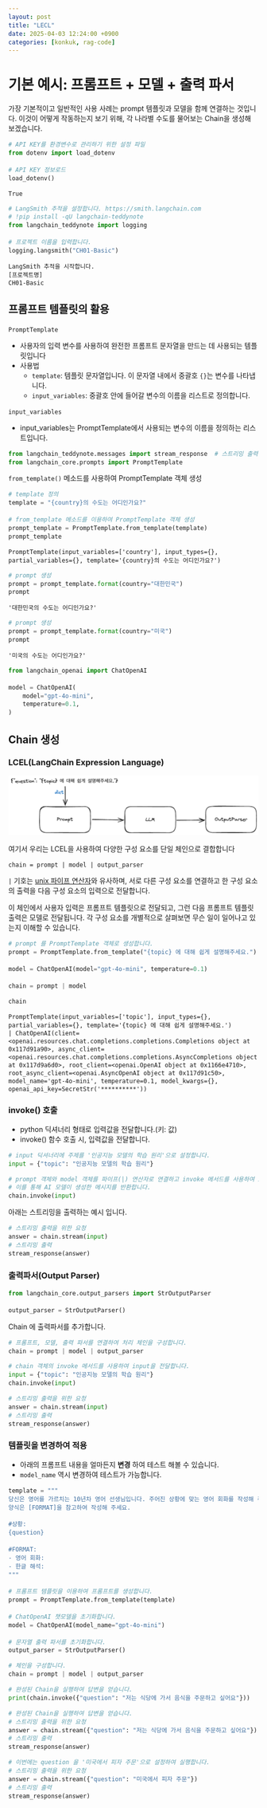 ```yaml
---
layout: post
title: "LECL"
date: 2025-04-03 12:24:00 +0900
categories: [konkuk, rag-code]
---
```


# 기본 예시: 프롬프트 + 모델 + 출력 파서

가장 기본적이고 일반적인 사용 사례는 prompt 템플릿과 모델을 함께 연결하는 것입니다. 이것이 어떻게 작동하는지 보기 위해, 각 나라별 수도를 물어보는 Chain을 생성해 보겠습니다.



```python
# API KEY를 환경변수로 관리하기 위한 설정 파일
from dotenv import load_dotenv

# API KEY 정보로드
load_dotenv()
```




    True




```python
# LangSmith 추적을 설정합니다. https://smith.langchain.com
# !pip install -qU langchain-teddynote
from langchain_teddynote import logging

# 프로젝트 이름을 입력합니다.
logging.langsmith("CH01-Basic")
```

    LangSmith 추적을 시작합니다.
    [프로젝트명]
    CH01-Basic


## 프롬프트 템플릿의 활용

`PromptTemplate`

- 사용자의 입력 변수를 사용하여 완전한 프롬프트 문자열을 만드는 데 사용되는 템플릿입니다
- 사용법
  - `template`: 템플릿 문자열입니다. 이 문자열 내에서 중괄호 `{}`는 변수를 나타냅니다.
  - `input_variables`: 중괄호 안에 들어갈 변수의 이름을 리스트로 정의합니다.

`input_variables`

- input_variables는 PromptTemplate에서 사용되는 변수의 이름을 정의하는 리스트입니다.


```python
from langchain_teddynote.messages import stream_response  # 스트리밍 출력
from langchain_core.prompts import PromptTemplate
```

`from_template()` 메소드를 사용하여 PromptTemplate 객체 생성



```python
# template 정의
template = "{country}의 수도는 어디인가요?"

# from_template 메소드를 이용하여 PromptTemplate 객체 생성
prompt_template = PromptTemplate.from_template(template)
prompt_template
```




    PromptTemplate(input_variables=['country'], input_types={}, partial_variables={}, template='{country}의 수도는 어디인가요?')




```python
# prompt 생성
prompt = prompt_template.format(country="대한민국")
prompt
```




    '대한민국의 수도는 어디인가요?'




```python
# prompt 생성
prompt = prompt_template.format(country="미국")
prompt
```




    '미국의 수도는 어디인가요?'




```python
from langchain_openai import ChatOpenAI

model = ChatOpenAI(
    model="gpt-4o-mini",
    temperature=0.1,
)
```

## Chain 생성

### LCEL(LangChain Expression Language)

![lcel.png](/assets/images/mustree/lcel.png)

여기서 우리는 LCEL을 사용하여 다양한 구성 요소를 단일 체인으로 결합합니다

```
chain = prompt | model | output_parser
```

`|` 기호는 [unix 파이프 연산자](<https://en.wikipedia.org/wiki/Pipeline_(Unix)>)와 유사하며, 서로 다른 구성 요소를 연결하고 한 구성 요소의 출력을 다음 구성 요소의 입력으로 전달합니다.

이 체인에서 사용자 입력은 프롬프트 템플릿으로 전달되고, 그런 다음 프롬프트 템플릿 출력은 모델로 전달됩니다. 각 구성 요소를 개별적으로 살펴보면 무슨 일이 일어나고 있는지 이해할 수 있습니다.



```python
# prompt 를 PromptTemplate 객체로 생성합니다.
prompt = PromptTemplate.from_template("{topic} 에 대해 쉽게 설명해주세요.")

model = ChatOpenAI(model="gpt-4o-mini", temperature=0.1)

chain = prompt | model
```


```python
chain
```




    PromptTemplate(input_variables=['topic'], input_types={}, partial_variables={}, template='{topic} 에 대해 쉽게 설명해주세요.')
    | ChatOpenAI(client=<openai.resources.chat.completions.completions.Completions object at 0x117d91a90>, async_client=<openai.resources.chat.completions.completions.AsyncCompletions object at 0x117d9a6d0>, root_client=<openai.OpenAI object at 0x1166e4710>, root_async_client=<openai.AsyncOpenAI object at 0x117d91c50>, model_name='gpt-4o-mini', temperature=0.1, model_kwargs={}, openai_api_key=SecretStr('**********'))



### invoke() 호출

- python 딕셔너리 형태로 입력값을 전달합니다.(키: 값)
- invoke() 함수 호출 시, 입력값을 전달합니다.


```python
# input 딕셔너리에 주제를 '인공지능 모델의 학습 원리'으로 설정합니다.
input = {"topic": "인공지능 모델의 학습 원리"}
```


```python
# prompt 객체와 model 객체를 파이프(|) 연산자로 연결하고 invoke 메서드를 사용하여 input을 전달합니다.
# 이를 통해 AI 모델이 생성한 메시지를 반환합니다.
chain.invoke(input)
```

아래는 스트리밍을 출력하는 예시 입니다.


```python
# 스트리밍 출력을 위한 요청
answer = chain.stream(input)
# 스트리밍 출력
stream_response(answer)
```

### 출력파서(Output Parser)



```python
from langchain_core.output_parsers import StrOutputParser

output_parser = StrOutputParser()
```

Chain 에 출력파서를 추가합니다.


```python
# 프롬프트, 모델, 출력 파서를 연결하여 처리 체인을 구성합니다.
chain = prompt | model | output_parser
```


```python
# chain 객체의 invoke 메서드를 사용하여 input을 전달합니다.
input = {"topic": "인공지능 모델의 학습 원리"}
chain.invoke(input)
```


```python
# 스트리밍 출력을 위한 요청
answer = chain.stream(input)
# 스트리밍 출력
stream_response(answer)
```

### 템플릿을 변경하여 적용

- 아래의 프롬프트 내용을 얼마든지 **변경** 하여 테스트 해볼 수 있습니다.
- `model_name` 역시 변경하여 테스트가 가능합니다.


```python
template = """
당신은 영어를 가르치는 10년차 영어 선생님입니다. 주어진 상황에 맞는 영어 회화를 작성해 주세요.
양식은 [FORMAT]을 참고하여 작성해 주세요.

#상황:
{question}

#FORMAT:
- 영어 회화:
- 한글 해석:
"""

# 프롬프트 템플릿을 이용하여 프롬프트를 생성합니다.
prompt = PromptTemplate.from_template(template)

# ChatOpenAI 챗모델을 초기화합니다.
model = ChatOpenAI(model_name="gpt-4o-mini")

# 문자열 출력 파서를 초기화합니다.
output_parser = StrOutputParser()
```


```python
# 체인을 구성합니다.
chain = prompt | model | output_parser
```


```python
# 완성된 Chain을 실행하여 답변을 얻습니다.
print(chain.invoke({"question": "저는 식당에 가서 음식을 주문하고 싶어요"}))
```


```python
# 완성된 Chain을 실행하여 답변을 얻습니다.
# 스트리밍 출력을 위한 요청
answer = chain.stream({"question": "저는 식당에 가서 음식을 주문하고 싶어요"})
# 스트리밍 출력
stream_response(answer)
```


```python
# 이번에는 question 을 '미국에서 피자 주문'으로 설정하여 실행합니다.
# 스트리밍 출력을 위한 요청
answer = chain.stream({"question": "미국에서 피자 주문"})
# 스트리밍 출력
stream_response(answer)
```
